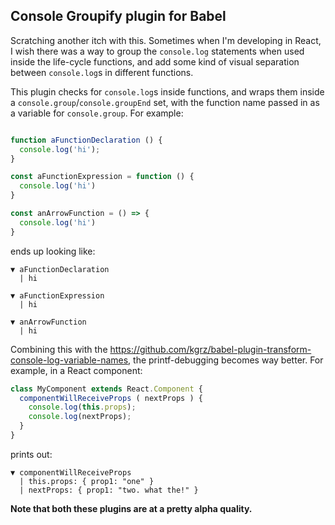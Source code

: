 Console Groupify plugin for Babel
---------------------------------


Scratching another itch with this. Sometimes when I'm developing in
React, I wish there was a way to group the `console.log` statements when
used inside the life-cycle functions, and add some kind of visual
separation between `console.log`s in different functions.

This plugin checks for `console.log`s inside functions, and wraps them
inside a `console.group`/`console.groupEnd` set, with the function name
passed in as a variable for `console.group`. For example:

```javascript

function aFunctionDeclaration () {
  console.log('hi');
}

const aFunctionExpression = function () {
  console.log('hi')
}

const anArrowFunction = () => {
  console.log('hi')
}

```

ends up looking like:


```
▼ aFunctionDeclaration
  | hi

▼ aFunctionExpression
  | hi

▼ anArrowFunction
  | hi
```


Combining this with the
https://github.com/kgrz/babel-plugin-transform-console-log-variable-names,
the printf-debugging becomes way better. For example, in a React
component:


```javascript
class MyComponent extends React.Component {
  componentWillReceiveProps ( nextProps ) {
    console.log(this.props);
    console.log(nextProps);
  }
}
```

prints out:

```
▼ componentWillReceiveProps
  | this.props: { prop1: "one" }
  | nextProps: { prop1: "two. what the!" }

```

**Note that both these plugins are at a pretty alpha quality.**
